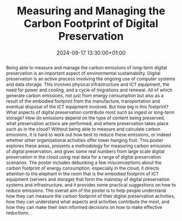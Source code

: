 ---
abstract: Being able to measure and manage the carbon emissions of long-term digital
  preservation is an important aspect of environmental sustainability.  Digital preservation
  is an active process involving the ongoing use of computer systems and data storage.  This
  involves physical infrastructure and ICT equipment, the need for power and cooling,
  and a cycle of migrations and renewal.  All of which generate carbon emissions,
  not just from energy consumption but also as a result of the embodied footprint
  from the manufacture, transportation and eventual disposal of the ICT equipment
  involved.  But how big is this footprint?  What aspects of digital preservation
  contribute most such as ingest or long-term storage?  How do emissions depend on
  the type of content being preserved, what preservation actions are performed, and
  where preservation takes place such as in the cloud?  Without being able to measure
  and calculate carbon emissions, it is hard to work out how best to reduce these
  emissions, or indeed whether other organisational activities offer lower hanging
  fruit.   This poster explores these areas, presents a methodology for measuring
  carbon emissions of digital preservation, and gives some real numbers from large
  scale digital preservation in the cloud using real data for a range of digital preservation
  scenarios.   The poster includes debunking a few misconceptions about the carbon
  footprint of energy consumption, especially in the cloud, it directs attention to
  the elephant in the room that is the embodied footprint of ICT equipment (servers
  and storage) that form the mainstay of digital preservation systems and infrastructure,
  and it provides some practical suggestions on how to reduce emissions.   The overall
  aim of the poster is to help people understand how they can measure the carbon footprint
  of their digital preservation activities, how they can understand what aspects and
  activities contribute the most, and how they can make their own informed decisions
  on how to make effective reductions.
creators:
- Matthew Addis
date: 2024-09-17 13:30:00+01:00
document_url: https://doi.org/10.5281/zenodo.13682874
grand_parent: iPRES
institutions: []
keywords:
- legal and social responsibilities for dp
- scaling up
landing_page_url: https://zenodo.org/records/13682874
language: eng
layout: publication
license: Creative Commons Attribution Share-Alike 4.0 (CC-BY-SA-4.0)
notes_url: https://docs.google.com/document/d/1bukG4bEvICUzC-Fp3KAcHmq2wRuqU8x67PRAuX-RwR4/
parent: iPRES 2024
publication_type: poster
size: null
slides_url: ''
source_name: iPRES
stream_url: https://www.archief.vlaanderen.be/archief/records/dossiers/5acb210228ce4315ae650812d056a482329eb83ed2dc42398a51505dc153be81/documents/34ffa848513a49b58e2aa3536113622690d1c56176a14334a332f184acbb8e29
title: Measuring and Managing the Carbon Footprint of Digital Preservation
year: 2024
---
